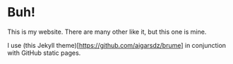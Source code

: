 # Buh!

This is my website. There are many other like it, but this one is mine.

I use (this Jekyll theme)[https://github.com/aigarsdz/brume] in conjunction with GitHub static pages.